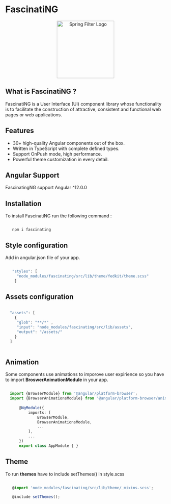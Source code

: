 # FascinatiNG

<p align="center">
  <a href="https://github.com/turkraft/spring-filter">
    <img src="https://i.ibb.co/NSWDh4Q/fascinating.png" alt="Spring Filter Logo" width="180">
  </a>
</p>

## What is FascinatiNG ?

FascinatiNG is a User Interface (UI) component library whose functionality is to facilitate the construction of attractive, consistent and functional web pages or web applications.

## Features

   * 30+ high-quality Angular components out of the box.
   * Written in TypeScript with complete defined types.
   * Support OnPush mode, high performance.
   * Powerful theme customization in every detail.

## Angular Support

FascinatingNG support Angular ^12.0.0

## Installation

To install FascinatiNG run the following command :


```

   npm i fascinating

```

## Style configuration

Add in angular.json file of your app.

```ts

   "styles": [
     "node_modules/fascinating/src/lib/theme/fedkit/theme.scss"
    ]

```

## Assets configuration

```ts

  "assets": [
    {
     "glob": "**/*" ,
     "input": "node_modules/fascinating/src/lib/assets",
     "output": "/assets/"
    }
  ]
  

```


## Animation

Some components use animations to imporove user expirience so you have to import **BroswerAnimationModule** in your app.

```ts

  import {BrowserModule} from '@angular/platform-browser';
  import {BrowserAnimationsModule} from '@angular/platform-browser/animations';
      
      @NgModule({
          imports: [
              BrowserModule,
              BrowserAnimationsModule,
              ...
          ],
          ...
      })
      export class AppModule { }

```

## Theme

To run **themes** have to include setThemes() in style.scss

```ts

   @import 'node_modules/fascinating/src/lib/theme/_mixins.scss';

   @include setThemes();

```



